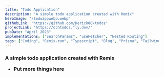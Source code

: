 ```yaml
---
title: "Todo Application"
description: "A simple todo application created with Remix"
heroImage: "/todoappwebp.webp"
githubLink: "https://github.com/Derick80/todos"
projectLink: "https://dchtodos.fly.dev/"
pubDate: "April 2023"
implementations: ["SearchParams", "useFetcher", "Nested Routing"]
tags: ["Coding", "Remix-run", "Typescript", "Blog", "Prisma", "Tailwindcss"]
---
```


<h3 
    class='text-white'
> 
    A simple todo application created with Remix    
    
- Put more things here
